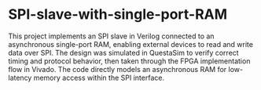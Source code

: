 # SPI-slave-with-single-port-RAM
This project implements an SPI slave in Verilog connected to an asynchronous single-port RAM, enabling external devices to read and write data over SPI. The design was simulated in QuestaSim to verify correct timing and protocol behavior, then taken through the FPGA implementation flow in Vivado. The code directly models an asynchronous RAM for low-latency memory access within the SPI interface.
